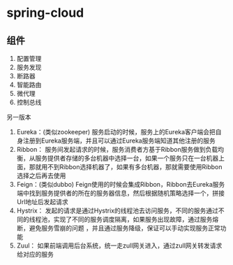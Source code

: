 # spring-cloud

## 组件

1. 配置管理
2. 服务发现
3. 断路器
4. 智能路由
5. 微代理
6. 控制总线

另一版本

1. Eureka：(类似zookeeper)
服务启动的时候，服务上的Eureka客户端会把自身注册到Eureka服务端，并且可以通过Eureka服务端知道其他注册的服务
2. Ribbon：
服务间发起请求的时候，服务消费者方基于Ribbon服务做到负载均衡，从服务提供者存储的多台机器中选择一台，如果一个服务只在一台机器上面，那就用不到Ribbon选择机器了，如果有多台机器，那就需要使用Ribbon选择之后再去使用
3. Feign：(类似dubbo)
Feign使用的时候会集成Ribbon，Ribbon去Eureka服务端中找到服务提供者的所在的服务器信息，然后根据随机策略选择一个，拼接Url地址后发起请求
4. Hystrix：
发起的请求是通过Hystrix的线程池去访问服务，不同的服务通过不同的线程池，实现了不同的服务调度隔离，如果服务出现故障，通过服务熔断，避免服务雪崩的问题 ，并且通过服务降级，保证可以手动实现服务正常功能
5. Zuul：
如果前端调用后台系统，统一走zull网关进入，通过zull网关转发请求给对应的服务
